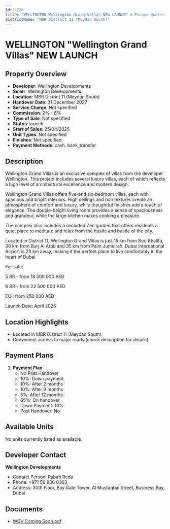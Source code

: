 ```yaml
---
id: 4728
title: "WELLINGTON Wellington Grand Villas NEW LAUNCH" # Escape quotes for YAML string
districtName: "MBR District 11 (Meydan South)"
---
```


# WELLINGTON "Wellington Grand Villas" NEW LAUNCH

## Property Overview
- **Developer**: Wellington Developments
- **Seller**: Wellington Developments
- **Location**: MBR District 11 (Meydan South)
- **Handover Date**: 31 December 2027
- **Service Charge**: Not specified
- **Commission**: 2% - 6%
- **Type of Sale**: Not specified
- **Status**: launch
- **Start of Sales**: 25/04/2025
- **Unit Types**: Not specified
- **Finishes**: Not specified
- **Payment Methods**: cash, bank_transfer

## Description
Wellington Grand Villas is an exclusive complex of villas from the developer Wellington. This project includes several luxury villas, each of which reflects a high level of architectural excellence and modern design. 

Wellington Grand Villas offers five-and six-bedroom villas, each with spacious and bright interiors. High ceilings and rich textures create an atmosphere of comfort and luxury, while thoughtful finishes add a touch of elegance. The double-height living room provides a sense of spaciousness and grandeur, while the large kitchen makes cooking a pleasure.

The complex also includes a secluded Zen garden that offers residents a quiet place to meditate and relax from the hustle and bustle of the city. 

Located in District 11, Wellington Grand Villas is just 15 km from Burj Khalifa, 30 km from Burj Al Arab and 35 km from Palm Jumeirah. Dubai International Airport is 23 km away, making it the perfect place to live comfortably in the heart of Dubai.

For sale:

 5 BR - from 18 500 000 AED

 6 BR - from 22 500 000 AED

EOI: from 250 000 AED

Launch Date: April 2025

## Location Highlights
- Located in MBR District 11 (Meydan South).
- Convenient access to major roads (check description for details).

## Payment Plans
1. **Payment Plan**
   - No Post Handover
   - 10%: Down payment
   - 10%: After 2 months
   - 10%: After 9 months
   - 5%: After 12 months
   - 65%: On handover
   - Down Payment: 10%
   - Post Handover: No

## Available Units
No units currently listed as available.

## Developer Contact
**Wellington Developments**
- Contact Person: Rabab Reda
- Phone: +971 56 930 0363
- Address: 30th Floor, Bay Gate Tower, Al Mustaqbal Street, Business Bay, Dubai

## Documents
- [WGV Coming Soon.pdf](https://cdn.geniemap.net/2025/03/19/5vARpDvBESJrmrc8DInU6sBN12KX6oDE7c7Idg6h.pdf)
